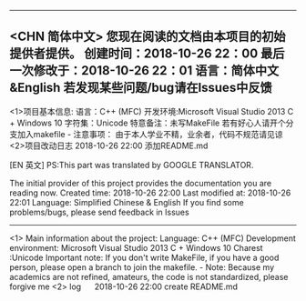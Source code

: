 
------------------------------------------------------------------
<CHN 简体中文>
您现在阅读的文档由本项目的初始提供者提供。
创建时间：2018-10-26 22：00
最后一次修改于：2018-10-26 22：01
语言：简体中文&English
若发现某些问题/bug请在Issues中反馈
------------------------------------------------------------------
<1>项目基本信息:
    语言：C++ (MFC)
    开发环境:Microsoft Visual Studio 2013 C + Windows 10
    字符集：Unicode
    特意备注：未写MakeFile 若有好心人请开个分支加入makefile
    -
注意事项： 由于本人学业不精，业余者，代码不规范请见谅
<2>项目改动日志
    2018-10-26 22:00 添加README.md 


[EN 英文]
PS:This part was translated by GOOGLE TRANSLATOR.

The initial provider of this project provides the documentation you are reading now.
Created time: 2018-10-26 22:00
Last modified at: 2018-10-26 22:01
Language: Simplified Chinese & English
If you find some problems/bugs, please send feedback in Issues
-------------------------------------------------- ----------------
<1> Main information about the project:
     Language: C++ (MFC)
     Development environment: Microsoft Visual Studio 2013 C + Windows 10
     Charest :Unicode
     Important note: If you don't write MakeFile, if you have a good person, please open a branch to join the makefile.
     -
Note: Because my academics are not refined, amateurs, the code is not standardized, please forgive me
<2> log
     2018-10-26 22:00 create README.md
